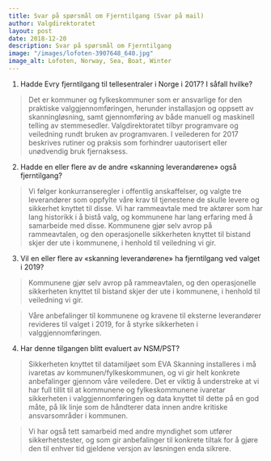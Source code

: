 ```yaml
---
title: Svar på spørsmål om Fjerntilgang (Svar på mail)
author: Valgdirektoratet
layout: post
date: 2018-12-20
description: Svar på spørsmål om Fjerntilgang
image: "/images/lofoten-3907648_640.jpg"
image_alt: Lofoten, Norway, Sea, Boat, Winter
---
```


1. Hadde Evry fjerntilgang til tellesentraler i Norge i 2017? I såfall hvilke?

> Det er kommuner og fylkeskommuner som er ansvarlige for den praktiske valggjennomføringen, herunder installasjon og oppsett av skanningløsning, samt gjennomføring av både manuell og maskinell telling av stemmesedler. Valgdirektoratet tilbyr programvare og veiledning rundt bruken av programvaren. I veilederen for 2017 beskrives rutiner og praksis som forhindrer uautorisert eller unødvendig bruk fjernaksess.

2. Hadde en eller flere av de andre «skanning leverandørene» også fjerntilgang?

> Vi følger konkurranseregler i offentlig anskaffelser, og valgte tre leverandører som oppfylte våre krav til tjenestene de skulle levere og sikkerhet knyttet til disse. Vi har rammeavtale med tre aktører som har lang historikk i å bistå valg, og kommunene har lang erfaring med å samarbeide med disse. Kommunene gjør selv avrop på rammeavtalen, og den operasjonelle sikkerheten knyttet til bistand skjer der ute i kommunene, i henhold til veiledning vi gir.

3. Vil en eller flere av «skanning leverandørene» ha fjerntilgang ved valget i 2019?

> Kommunene gjør selv avrop på rammeavtalen, og den operasjonelle sikkerheten knyttet til bistand skjer der ute i kommunene, i henhold til veiledning vi gir.

> Våre anbefalinger til kommunene og kravene til eksterne leverandører revideres til valget i 2019, for å styrke sikkerheten i valggjennomføringen.


4. Har denne tilgangen blitt evaluert av NSM/PST?

> Sikkerheten knyttet til datamiljøet som EVA Skanning installeres i må ivaretas av kommunen/fylkeskommunen, og vi gir helt konkrete anbefalinger gjennom våre veiledere. Det er viktig å understreke at vi har full tillit til at kommunene og fylkeskommunene ivaretar sikkerheten i valggjennomføringen og data knyttet til dette på en god måte, på lik linje som de håndterer data innen andre kritiske ansvarsområder i kommunen.

> Vi har også tett samarbeid med andre myndighet som utfører sikkerhetstester, og som gir anbefalinger til konkrete tiltak for å gjøre den til enhver tid gjeldene versjon av løsningen enda sikrere.